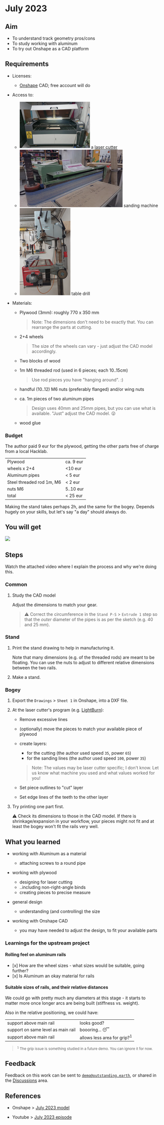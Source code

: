 # July 2023

<!--
tbd. picture of the final stuff, rolling
-->


## Aim

- To understand track geometry pros/cons
- To study working with aluminum
- To try out Onshape as a CAD platform

## Requirements

- Licenses:
   - [Onshape](https://www.onshape.com/en/pricing) CAD; free account will do

- Access to:
  - ![](.images/laser-cutter.png) a [laser cutter](https://en.wikipedia.org/wiki/Laser_cutting)
  - ![](.images/sanding-machine.png) sanding machine
  - ![](.images/table-drill.png) table drill

- Materials:
  - Plywood (3mm): roughly 770 x 350 mm

     >Note: The dimensions don't need to be exactly that. You can rearrange the parts at cutting.

  - 2+4 wheels

     >The size of the wheels can vary - just adjust the CAD model accordingly.

  - Two blocks of wood
  - 1m M6 threaded rod (used in 6 pieces; each 10..15cm)

     >Use rod pieces you have "hanging around". :)

  - handful (10..12) M6 nuts (preferably flanged) and/or wing nuts
  - ca. 1m pieces of two aluminum pipes

     >Design uses 40mm and 25mm pipes, but you can use what is available. "Just" adjust the CAD model. 😜

   - wood glue

<!-- tbd.
- [ ] Picture of: plywood
     threaded rod
-->

### Budget

The author paid 9 eur for the plywood, getting the other parts free of charge from a local Hacklab.

|||
|---|---|
|Plywood|ca. 9 eur|
|wheels x 2+4|<10 eur|
|Aluminum pipes|< 5 eur|
|Steel threaded rod 1m, M6|< 2 eur|
|nuts M6|5..10 eur|
|total|< 25 eur|

Making the stand takes perhaps 2h, and the same for the bogey. Depends hugely on your skills, but let's say "a day" should always do.


## You will get

![](.images/done-deal.png)

<!-- tbd. picture of the ready product -->


## Steps

Watch the attached video where I explain the process and why we're doing this.

### Common

1. Study the CAD model

   Adjust the dimensions to match your gear.

   >⚠️ Correct the circumference in the `Stand P-S` > `Extrude 1` step so that the *outer* diameter of the pipes is as per the sketch (e.g. 40 and 25 mm).


### Stand

1. Print the stand drawing to help in manufacturing it.

   Note that many dimensions (e.g. of the threaded rods) are meant to be floating. You can use the nuts to adjust to different relative dimensions between the two rails.

2. Make a stand.


### Bogey

1. Export the `Drawings` > `Sheet 1` in Onshape, into a DXF file.

2. At the laser cutter's program (e.g. [LightBurn](https://lightburnsoftware.com)):

   - Remove excessive lines
   - (optionally) move the pieces to match your available piece of plywood
   - create layers:
      - for the cutting (the author used speed `35`, power `65`)
      - for the sanding lines (the author used speed `100`, power `35`)

      >Note: The values may be laser cutter specific; I don't know. Let us know what machine you used and what values worked for you!

	- Set piece outlines to "cut" layer
	- Set edge lines of the teeth to the other layer

3. Try printing one part first.

   ⚠️ Check its dimensions to those in the CAD model. If there is shrinkage/expansion in your workflow, your pieces might not fit and at least the bogey won't fit the rails very well.



## What you learned

- working with Aluminum as a material
   - attaching screws to a round pipe

- working with plywood
   - designing for laser cutting
   - ..including non-right-angle binds
   - creating pieces to precise measure

- general design
   - understanding (and controlling) the size

- working with Onshape CAD
   - you may have needed to adjust the design, to fit your available parts


### Learnings for the upstream project

#### Rolling feel on aluminum rails

- [x] How are the wheel sizes - what sizes would be suitable, going further?
- [x] Is Aluminum an okay material for rails

#### Suitable sizes of rails, and their relative distances

We could go with pretty much any diameters at this stage - it starts to matter more once longer arcs are being built (stiffness vs. weight).

Also in the relative positioning, we could have:

|||
|---|---|
|support above main rail|looks good?|
|support on same level as main rail|boooring... 😴|
|support above main rail|allows less area for grip?<sup>1</sup>|

><small><sup>`1`</sup> The grip issue is something studied in a future demo. You can ignore it for now.</small>


## Feedback

Feedback on this work can be sent to [`demo@outstanding.earth`](mailto:demo@outstanding.earth), or shared in the [Discussions](...) area.

<!-- tbd. Discord, and link to there.  -->


## References

- Onshape > [July 2023 model](https://cad.onshape.com/documents/f4329ece7fe15deaef06a130/w/91f2aeeb91807f537f9be8e4/e/075d6c6fe0f4db1ad2330aff)

- Youtube > [July 2023 episode](https://youtu.be/gkYPj3qKrLY)


